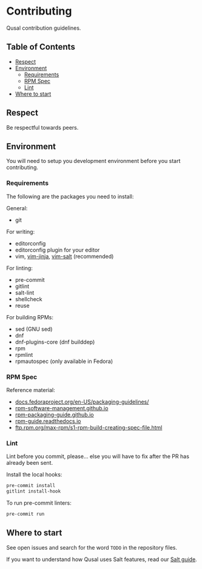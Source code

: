 # Contributing

Qusal contribution guidelines.

## Table of Contents

* [Respect](#respect)
* [Environment](#environment)
  * [Requirements](#requirements)
  * [RPM Spec](#rpm-spec)
  * [Lint](#lint)
* [Where to start](#where-to-start)

## Respect

Be respectful towards peers.

## Environment

You will need to setup you development environment before you start
contributing.

### Requirements

The following are the packages you need to install:

General:
- git

For writing:
- editorconfig
- editorconfig plugin for your editor
- vim, [vim-jinja](https://github.com/ben-grande/vim-jinja),
  [vim-salt](https://github.com/ben-grande/vim-salt) (recommended)

For linting:
- pre-commit
- gitlint
- salt-lint
- shellcheck
- reuse

For building RPMs:
- sed (GNU sed)
- dnf
- dnf-plugins-core (dnf builddep)
- rpm
- rpmlint
- rpmautospec (only available in Fedora)

### RPM Spec

Reference material:

- [docs.fedoraproject.org/en-US/packaging-guidelines/](https://docs.fedoraproject.org/en-US/packaging-guidelines/)
- [rpm-software-management.github.io](https://rpm-software-management.github.io/rpm/manual/spec.html)
- [rpm-packaging-guide.github.io](https://rpm-packaging-guide.github.io/)
- [rpm-guide.readthedocs.io](https://rpm-guide.readthedocs.io/en/latest/rpm-guide.html)
- [ftp.rpm.org/max-rpm/s1-rpm-build-creating-spec-file.html](http://ftp.rpm.org/max-rpm/s1-rpm-build-creating-spec-file.html)

### Lint

Lint before you commit, please... else you will have to fix after the PR has
already been sent.

Install the local hooks:
```sh
pre-commit install
gitlint install-hook
```

To run pre-commit linters:
```sh
pre-commit run
```

## Where to start

See open issues and search for the word `TODO` in the repository files.

If you want to understand how Qusal uses Salt features, read our [Salt guide](SALT.md).
